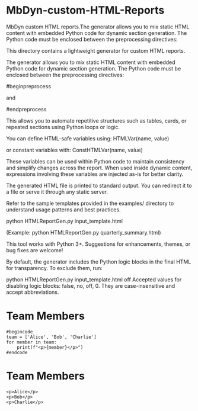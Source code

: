 # MbDyn-custom-HTML-Reports
MbDyn  custom HTML reports.The generator allows you to mix static HTML content with embedded Python code for dynamic section generation. The Python code must be enclosed between the preprocessing directives:


This directory contains a lightweight generator for custom HTML reports.

The generator allows you to mix static HTML content
with embedded Python code for dynamic section generation.
The Python code must be enclosed between the preprocessing directives:


#beginpreprocess

and

#endpreprocess

This allows you to automate repetitive structures such as tables, cards,
or repeated sections using Python loops or logic.

You can define HTML-safe variables using:
HTMLVar(name, value)


or constant variables with:
ConstHTMLVar(name, value)

These variables can be used within Python code to maintain consistency
and simplify changes across the report. When used inside dynamic content,
expressions involving these variables are injected as-is for better clarity.

The generated HTML file is printed to standard output.
You can redirect it to a file or serve it through any static server.

Refer to the sample templates provided in the examples/ directory
to understand usage patterns and best practices.

python HTMLReportGen.py input_template.html

(Example: python HTMLReportGen.py quarterly_summary.html)

This tool works with Python 3+.
Suggestions for enhancements, themes, or bug fixes are welcome!

By default, the generator includes the Python logic blocks
in the final HTML for transparency. To exclude them, run:

python HTMLReportGen.py input_template.html off
Accepted values for disabling logic blocks: false, no, off, 0.
They are case-insensitive and accept abbreviations.

<html>
  <head><title>Team Overview</title></head>
  <body>
    <h1>Team Members</h1>

    #begincode
    team = ['Alice', 'Bob', 'Charlie']
    for member in team:
        print(f"<p>{member}</p>")
    #endcode

  </body>
</html>


<html>
  <head><title>Team Overview</title></head>
  <body>
    <h1>Team Members</h1>

    <p>Alice</p>
    <p>Bob</p>
    <p>Charlie</p>

  </body>
</html>



